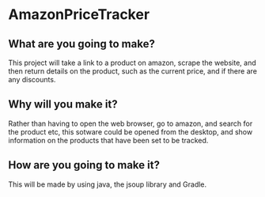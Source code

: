 
# AmazonPriceTracker

## What are you going to make?

This project will take a link to a product on amazon, scrape the website, and then return details on the product, such as the current price, and if there are any discounts.

## Why will you make it?

Rather than having to open the web browser, go to amazon, and search for the product etc, this sotware could be opened from the desktop, and show information on the products that have been set to be tracked.

## How are you going to make it?

This will be made by using java, the jsoup library and Gradle.

